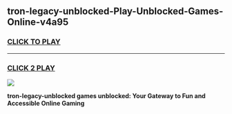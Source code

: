 
## tron-legacy-unblocked-Play-Unblocked-Games-Online-v4a95
<h3>
<a href="https://premium76.site?title=tron-legacy-unblocked&ref=25A">CLICK TO PLAY</a></h3>
<hr>

<h3>
<a href="https://premium76.site?title=tron-legacy-unblocked&ref=25A">CLICK 2 PLAY</a>
  
</h3>

<a href="https://premium76.site?title=tron-legacy-unblocked&ref=25A"><img src="https://clearcache.store/games.png"></a>


**tron-legacy-unblocked games unblocked: Your Gateway to Fun and Accessible Online Gaming**
